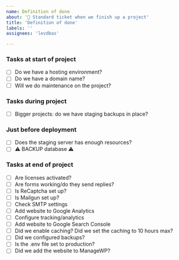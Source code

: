 ```yaml
---
name: Definition of done
about: '💫 Standard ticket when we finish up a project'
title: 'Definition of done'
labels: ''
assignees: 'levdbas'

---
```


### Tasks at start of project

- [ ] Do we have a hosting environment?
- [ ] Do we have a domain name?
- [ ] Will we do maintenance on the project?

### Tasks during project

- [ ] Bigger projects: do we have staging backups in place?

### Just before deployment

- [ ] Does the staging server has enough resources?
- [ ] ⚠️ BACKUP database ⚠️

### Tasks at end of project

- [ ] Are licenses activated?
- [ ] Are forms working/do they send replies?
- [ ] Is ReCaptcha set up?
- [ ] Is Mailgun set up?
- [ ] Check SMTP settings
- [ ] Add website to Google Analytics
- [ ] Configure tracking/analytics
- [ ] Add website to Google Search Console
- [ ] Did we enable caching? Did we set the caching to 10 hours max?
- [ ] Did we configured backups?
- [ ] Is the .env file set to production?
- [ ] Did we add the website to ManageWP?